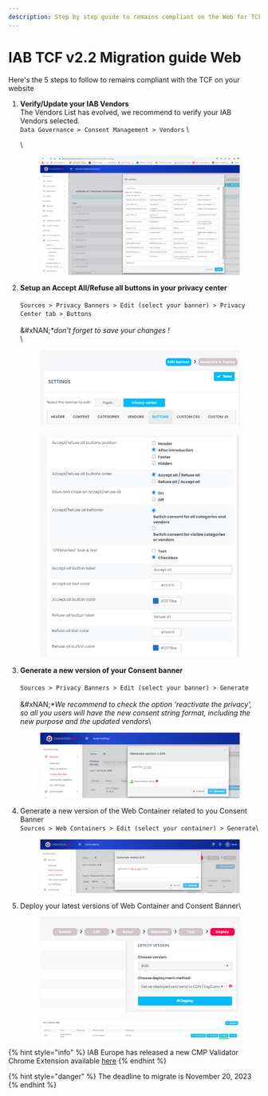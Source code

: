 ```yaml
---
description: Step by step guide to remains compliant on the Web for TCF v2.2
---
```


# IAB TCF v2.2 Migration guide Web

Here's the 5 steps to follow to remains compliant with the TCF on your website&#x20;

1.  **Verify/Update your IAB Vendors**\
    The Vendors List has evolved, we recommend to verify your IAB Vendors selected.  \
    `Data Governance > Consent Management > Vendors` \


    \


    <figure><img src="../../../../.gitbook/assets/image (151).png" alt=""><figcaption></figcaption></figure>
2.  **Setup an Accept All/Refuse all buttons in your privacy center**\
    \
    `Sources > Privacy Banners > Edit (select your banner) > Privacy Center tab > Buttons`\
    \
    &#xNAN;_\*don't forget to save your changes !_\
    \


    <figure><img src="../../../../.gitbook/assets/image (152).png" alt=""><figcaption></figcaption></figure>

    <figure><img src="../../../../.gitbook/assets/image (153).png" alt=""><figcaption></figcaption></figure>
3.  **Generate a new version of your Consent banner**\
    \
    `Sources > Privacy Banners > Edit (select your banner) > Generate`\
    \
    &#xNAN;_\*We recommend to check the option 'reactivate the privacy', so all you users will have the new consent string format, including the new purpose and the updated vendors_\




    <figure><img src="../../../../.gitbook/assets/image (154).png" alt=""><figcaption></figcaption></figure>
4.  Generate a new version of the Web Container related to you Consent Banner\
    `Sources > Web Containers > Edit (select your container) > Generate`\


    <figure><img src="../../../../.gitbook/assets/image (155).png" alt=""><figcaption></figcaption></figure>
5.  Deploy your latest versions of Web Container and Consent Banner\






    <figure><img src="../../../../.gitbook/assets/image (156).png" alt=""><figcaption></figcaption></figure>



    <figure><img src="../../../../.gitbook/assets/image (158).png" alt=""><figcaption></figcaption></figure>

{% hint style="info" %}
IAB Europe has released a new CMP Validator Chrome Extension available [here](https://chrome.google.com/webstore/detail/cmp-validator/ffhhjklgcfabkpholngojpkijlafjooc)
{% endhint %}

{% hint style="danger" %}
The deadline to migrate is November 20, 2023
{% endhint %}
